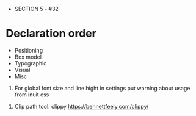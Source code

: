 <!-- CURRENTLY ON -->

- SECTION 5 - #32


<!-- CSS GUIDELINES  -->

# Declaration order

- Positioning
- Box model
- Typographic
- Visual
- Misc



<!-- TODO FOR CSS BOILERPLATE -->

1. For global font size and line hight in settings put warning about usage from inuit css








<!-- CSS NOTES -->


1. Clip path tool: clippy
   https://bennettfeely.com/clippy/






<!-- NOTABLE CSS  -->


<!-- clip path:
clip-path: polygon(0 0, 100% 0, 100% 75vh, 0 100%); -->


<!-- Backgorund-clip  -->

 <!-- background-image: linear-gradient(to right, var(--color-primary-highlight), var(--color-primary-shadow));
  -webkit-background-clip: text;
  color: transparent; -->